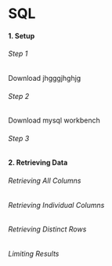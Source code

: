# SQL

#### 1. Setup

###### Step 1

Download jhgggjhghjg

###### Step 2
Download mysql workbench

###### Step 3

#### 2. Retrieving Data

###### Retrieving All Columns

###### Retrieving Individual Columns

###### Retrieving Distinct Rows

###### Limiting Results
